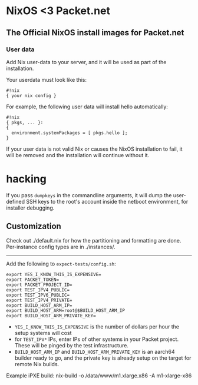 # NixOS <3 Packet.net
## The Official NixOS install images for Packet.net

### User data

Add Nix user-data to your server, and it will be used as part of the
installation.

Your userdata must look like this:

```
#!nix
{ your nix config }
```

For example, the following user data will install hello automatically:

```
#!nix
{ pkgs, ... }:
{
  environment.systemPackages = [ pkgs.hello ];
}
```

If your user data is not valid Nix or causes the NixOS installation to
fail, it will be removed and the installation will continue without
it.

# hacking

If you pass `dumpkeys` in the commandline arguments, it will dump the
user-defined SSH keys to the root's account inside the netboot
environment, for installer debugging.

## Customization

Check out ./default.nix for how the partitioning and formatting are
done. Per-instance config types are in ./instances/.

---

Add the following to `expect-tests/config.sh`:

```
export YES_I_KNOW_THIS_IS_EXPENSIVE=
export PACKET_TOKEN=
export PACKET_PROJECT_ID=
export TEST_IPV4_PUBLIC=
export TEST_IPV6_PUBLIC=
export TEST_IPV4_PRIVATE=
export BUILD_HOST_ARM_IP=
export BUILD_HOST_ARM=root@$BUILD_HOST_ARM_IP
export BUILD_HOST_ARM_PRIVATE_KEY=
```

 - `YES_I_KNOW_THIS_IS_EXPENSIVE` is the number of dollars per hour
   the setup systems will cost
 - for `TEST_IPV*` IPs, enter IPs of other systems in your Packet
   project. These will be pinged by the test infrastructure.
 - `BUILD_HOST_ARM_IP` and `BUILD_HOST_ARM_PRIVATE_KEY` is an aarch64
   builder ready to go, and the private key is already setup on the
   target for remote Nix builds.


Example iPXE build:
  nix-build -o /data/www/m1.xlarge.x86 -A m1-xlarge-x86
  